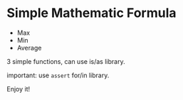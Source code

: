 # Simple Mathematic Formula
- Max
- Min
- Average

3 simple functions, can use is/as library. 

important: use `assert` for/in library.

Enjoy it!
